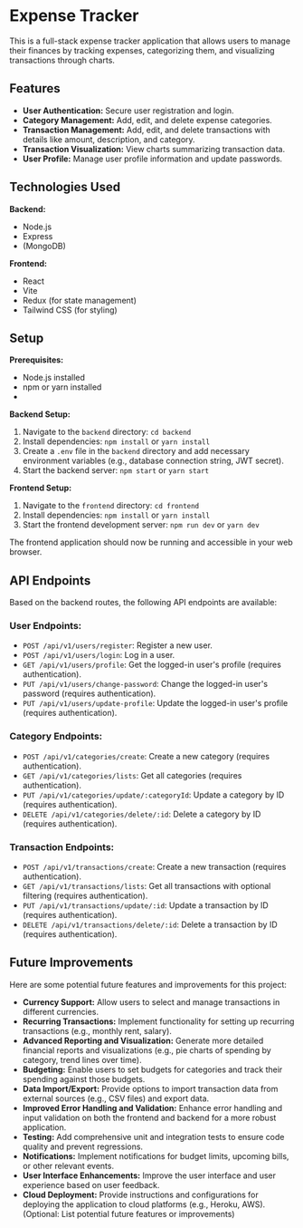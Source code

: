 # Expense Tracker

This is a full-stack expense tracker application that allows users to manage their finances by tracking expenses, categorizing them, and visualizing transactions through charts.

## Features

*   **User Authentication:** Secure user registration and login.
*   **Category Management:** Add, edit, and delete expense categories.
*   **Transaction Management:** Add, edit, and delete transactions with details like amount, description, and category.
*   **Transaction Visualization:** View charts summarizing transaction data.
*   **User Profile:** Manage user profile information and update passwords.

## Technologies Used

**Backend:**

*   Node.js
*   Express
*   (MongoDB)

**Frontend:**

*   React
*   Vite
*   Redux (for state management)
*   Tailwind CSS (for styling)

## Setup

**Prerequisites:**

*   Node.js installed
*   npm or yarn installed
*   

**Backend Setup:**

1.  Navigate to the `backend` directory: `cd backend`
2.  Install dependencies: `npm install` or `yarn install`
3.  Create a `.env` file in the `backend` directory and add necessary environment variables (e.g., database connection string, JWT secret).
4.  Start the backend server: `npm start` or `yarn start`

**Frontend Setup:**

1.  Navigate to the `frontend` directory: `cd frontend`
2.  Install dependencies: `npm install` or `yarn install`
3.  Start the frontend development server: `npm run dev` or `yarn dev`

The frontend application should now be running and accessible in your web browser.

## API Endpoints

Based on the backend routes, the following API endpoints are available:

### User Endpoints:

*   `POST /api/v1/users/register`: Register a new user.
*   `POST /api/v1/users/login`: Log in a user.
*   `GET /api/v1/users/profile`: Get the logged-in user's profile (requires authentication).
*   `PUT /api/v1/users/change-password`: Change the logged-in user's password (requires authentication).
*   `PUT /api/v1/users/update-profile`: Update the logged-in user's profile (requires authentication).

### Category Endpoints:

*   `POST /api/v1/categories/create`: Create a new category (requires authentication).
*   `GET /api/v1/categories/lists`: Get all categories (requires authentication).
*   `PUT /api/v1/categories/update/:categoryId`: Update a category by ID (requires authentication).
*   `DELETE /api/v1/categories/delete/:id`: Delete a category by ID (requires authentication).

### Transaction Endpoints:

*   `POST /api/v1/transactions/create`: Create a new transaction (requires authentication).
*   `GET /api/v1/transactions/lists`: Get all transactions with optional filtering (requires authentication).
*   `PUT /api/v1/transactions/update/:id`: Update a transaction by ID (requires authentication).
*   `DELETE /api/v1/transactions/delete/:id`: Delete a transaction by ID (requires authentication).


## Future Improvements

Here are some potential future features and improvements for this project:

*   **Currency Support:** Allow users to select and manage transactions in different currencies.
*   **Recurring Transactions:** Implement functionality for setting up recurring transactions (e.g., monthly rent, salary).
*   **Advanced Reporting and Visualization:** Generate more detailed financial reports and visualizations (e.g., pie charts of spending by category, trend lines over time).
*   **Budgeting:** Enable users to set budgets for categories and track their spending against those budgets.
*   **Data Import/Export:** Provide options to import transaction data from external sources (e.g., CSV files) and export data.
*   **Improved Error Handling and Validation:** Enhance error handling and input validation on both the frontend and backend for a more robust application.
*   **Testing:** Add comprehensive unit and integration tests to ensure code quality and prevent regressions.
*   **Notifications:** Implement notifications for budget limits, upcoming bills, or other relevant events.
*   **User Interface Enhancements:** Improve the user interface and user experience based on user feedback.
*   **Cloud Deployment:** Provide instructions and configurations for deploying the application to cloud platforms (e.g., Heroku, AWS).
(Optional: List potential future features or improvements)